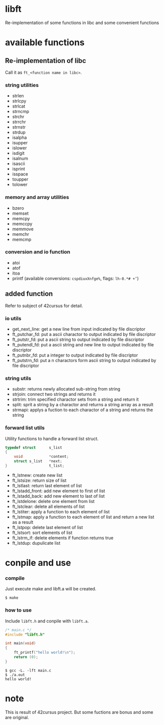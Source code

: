 # libft
Re-implementation of some functions in libc and some convenient functions

# available functions
## Re-implementation of libc
Call it as `ft_<function name in libc>`.

### string utilities
- strlen
- strlcpy
- strlcat
- strncmp
- strchr
- strrchr
- strnstr
- strdup
- isalpha
- isupper
- islower
- isdigit
- isalnum
- isascii
- isprint
- isspace
- toupper
- tolower

### memory and array utilities
- bzero
- memset
- memcpy
- memccpy
- memmove
- memchr
- memcmp

### conversion and io function
- atoi
- atof
- itoa
- printf (available conversions: `cspdiuxXnfge%`, flags: `lh-0.*# +’`)

## added function
Refer to subject of 42cursus for detail.

### io utils
- get_next_line: get a new line from input indicated by file discriptor
- ft_putchar_fd: put a ascii charactor to output indicated by file discriptor
- ft_putstr_fd: put a ascii string to output indicated by file discriptor
- ft_putendl_fd: put a ascii string and new line to output indicated by file discriptor
- ft_putnbr_fd: put a integer to output indicated by file discriptor
- ft_putstrn_fd: put a n charactors form ascii string to output indicated by file discriptor

### string utils
- substr: returns newly allocated sub-string from string
- strjoin: connect two strings and returns it
- strtrim: trim specified charactor sets from a string and return it
- split: sprit a string by a charactor and returns a string array as a result
- strmapi: applys a fuction to each charactor of a string and returns the string

### forward list utils
Utility functions to handle a forward list struct.

```c
typedef struct      s_list
{
    void            *content;
    struct s_list   *next;
}                   t_list;
```

- ft_lstnew: create new list
- ft_lstsize: return size of list
- ft_lstlast: return last element of list
- ft_lstadd_front: add new element to first of list
- ft_lstadd_back: add new element to last of list
- ft_lstdelone: delete one element from list
- ft_lstclear: delete all elements of list
- ft_lstiter: apply a function to each element of list
- ft_lstmap: apply a function to each element of list and return a new list as a result
- ft_lstpop: delete last element of list
- ft_lstsort: sort elements of list
- ft_lstrm_if: delete elements if function returns true
- ft_lstdup: dupulicate list

# conpile and use
### compile
Just execute make and libft.a will be created.

```
$ make
```

### how to use
Include `libft.h` and conpile with `libft.a`.

```c
/* main.c */
#include "libft.h"

int main(void)
{
    ft_printf("hello world!\n");
    return (0);
}
```

```
$ gcc -L. -lft main.c
$ ./a.out
hello world!
```

# note
This is result of 42cursus project. But some fuctions are bonus and some are original.
